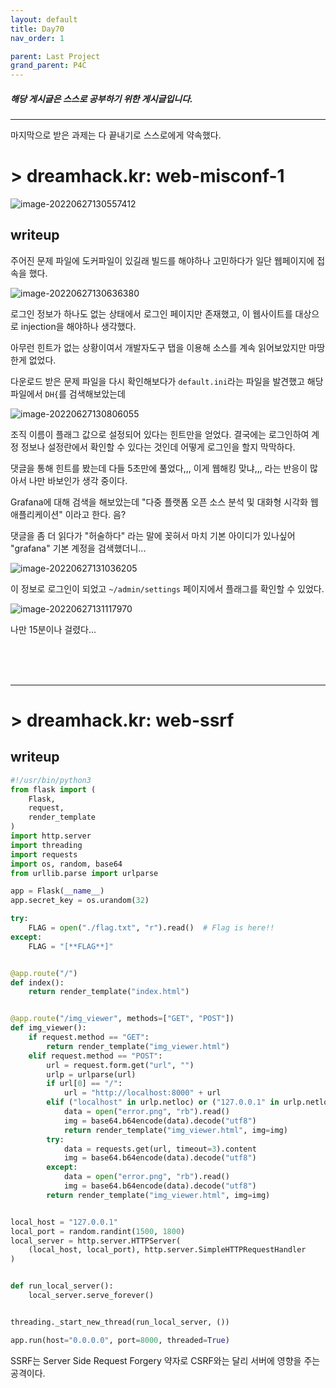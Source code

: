 ```yaml
---
layout: default
title: Day70
nav_order: 1

parent: Last Project
grand_parent: P4C
---
```


##### 해당 게시글은 스스로 공부하기 위한 게시글입니다.

-----

마지막으로 받은 과제는 다 끝내기로 스스로에게 약속했다.

# > dreamhack.kr: web-misconf-1

![image-20220627130557412](../img/image-20220627130557412.png)

## writeup

주어진 문제 파일에 도커파일이 있길래 빌드를 해야하나 고민하다가 일단 웹페이지에 접속을 했다. 

![image-20220627130636380](../img/image-20220627130636380.png)

로그인 정보가 하나도 없는 상태에서 로그인 페이지만 존재했고, 이 웹사이트를 대상으로 injection을 해야하나 생각했다.

아무런 힌트가 없는 상황이여서 개발자도구 탭을 이용해 소스를 계속 읽어보았지만 마땅한게 없었다.

다운로드 받은 문제 파일을 다시 확인해보다가 `default.ini`라는 파일을 발견했고 해당 파일에서 `DH{`를 검색해보았는데

![image-20220627130806055](../img/image-20220627130806055.png)

조직 이름이 플래그 값으로 설정되어 있다는 힌트만을 얻었다. 결국에는 로그인하여 계정 정보나 설정란에서 확인할 수 있다는 것인데 어떻게 로그인을 할지 막막하다.

댓글을 통해 힌트를 봤는데 다들 5초만에 풀었다,,, 이게 웹해킹 맞냐,,, 라는 반응이 많아서 나만 바보인가 생각 중이다.

Grafana에 대해 검색을 해보았는데 "다중 플랫폼 오픈 소스 분석 및 대화형 시각화 웹 애플리케이션" 이라고 한다. 음?

댓글을 좀 더 읽다가 "허술하다" 라는 말에 꽂혀서 마치 기본 아이디가 있나싶어 "grafana" 기본 계정을 검색했더니...

![image-20220627131036205](../img/image-20220627131036205.png)

이 정보로 로그인이 되었고 `~/admin/settings` 페이지에서 플래그를 확인할 수 있었다.

![image-20220627131117970](../img/image-20220627131117970.png)

나만 15분이나 걸렸다...

<br><br><br>

-----

# > dreamhack.kr: web-ssrf

## writeup

```python
#!/usr/bin/python3
from flask import (
    Flask,
    request,
    render_template
)
import http.server
import threading
import requests
import os, random, base64
from urllib.parse import urlparse

app = Flask(__name__)
app.secret_key = os.urandom(32)

try:
    FLAG = open("./flag.txt", "r").read()  # Flag is here!!
except:
    FLAG = "[**FLAG**]"


@app.route("/")
def index():
    return render_template("index.html")


@app.route("/img_viewer", methods=["GET", "POST"])
def img_viewer():
    if request.method == "GET":
        return render_template("img_viewer.html")
    elif request.method == "POST":
        url = request.form.get("url", "")
        urlp = urlparse(url)
        if url[0] == "/":
            url = "http://localhost:8000" + url
        elif ("localhost" in urlp.netloc) or ("127.0.0.1" in urlp.netloc):
            data = open("error.png", "rb").read()
            img = base64.b64encode(data).decode("utf8")
            return render_template("img_viewer.html", img=img)
        try:
            data = requests.get(url, timeout=3).content
            img = base64.b64encode(data).decode("utf8")
        except:
            data = open("error.png", "rb").read()
            img = base64.b64encode(data).decode("utf8")
        return render_template("img_viewer.html", img=img)


local_host = "127.0.0.1"
local_port = random.randint(1500, 1800)
local_server = http.server.HTTPServer(
    (local_host, local_port), http.server.SimpleHTTPRequestHandler
)


def run_local_server():
    local_server.serve_forever()


threading._start_new_thread(run_local_server, ())

app.run(host="0.0.0.0", port=8000, threaded=True)
```



SSRF는 Server Side Request Forgery 약자로 CSRF와는 달리 서버에 영향을 주는 공격이다. 
